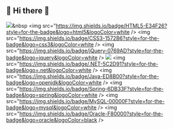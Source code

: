 ## 👋 Hi there 👋

  <img src="https://img.shields.io/badge/JavaScript-F7DF1E?style=for-the-badge&logo=JavaScript&logoColor=white" />&nbsp
  <img src="https://img.shields.io/badge/HTML5-E34F26?style=for-the-badge&logo=html5&logoColor=white />
  <img src="https://img.shields.io/badge/CSS3-1572B6?style=for-the-badge&logo=css3&logoColor=white />
  <img src="https://img.shields.io/badge/jQuery-0769AD?style=for-the-badge&logo=jquery&logoColor=white />
  <img src="https://img.shields.io/badge/C%23-239120?style=for-the-badge&logo=c-sharp&logoColor=white" />
  <img src="https://img.shields.io/badge/.NET-5C2D91?style=for-the-badge&logo=.net&logoColor=white />
  <img src="https://img.shields.io/badge/Java-ED8B00?style=for-the-badge&logo=openjdk&logoColor=white />
  <img src="https://img.shields.io/badge/Spring-6DB33F?style=for-the-badge&logo=spring&logoColor=white />
  <img src="https://img.shields.io/badge/MySQL-00000F?style=for-the-badge&logo=mysql&logoColor=white />
  <img src="https://img.shields.io/badge/Oracle-F80000?style=for-the-badge&logo=oracle&logoColor=black />
